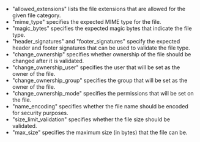  - "allowed_extensions" lists the file extensions that are allowed for the given file category.
 - "mime_type" specifies the expected MIME type for the file.
 - "magic_bytes" specifies the expected magic bytes that indicate the file type.
 - "header_signatures" and "footer_signatures" specify the expected header and footer signatures that can be used to validate the file type.
 - "change_ownership" specifies whether ownership of the file should be changed after it is validated.
 - "change_ownership_user" specifies the user that will be set as the owner of the file.
 - "change_ownership_group" specifies the group that will be set as the owner of the file.
 - "change_ownership_mode" specifies the permissions that will be set on the file.
 - "name_encoding" specifies whether the file name should be encoded for security purposes.
 - "size_limit_validation" specifies whether the file size should be validated.
 - "max_size" specifies the maximum size (in bytes) that the file can be.